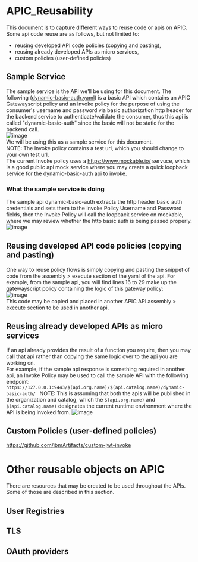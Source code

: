 # APIC_Reusability  
This document is to capture different ways to reuse code or apis on APIC.  
Some api code reuse are as follows, but not limited to:
- reusing developed API code policies (copying and pasting),
- reusing already developed APIs as micro services,
- custom policies (user-defined policies)

## Sample Service
The sample service is the API we'll be using for this document.
The following ([dynamic-basic-auth.yaml](https://github.com/ibmArtifacts/APIC_Reusability/blob/main/dynamic-basic-auth.yaml)) is a basic API which contains an APIC Gatewayscript policy and an Invoke policy for the purpose of using the consumer's username and password via basic authorization http header for the backend service to authenticate/validate the consumer, thus this api is called "dynamic-basic-auth" since the basic will not be static for the backend call.  
![image](https://github.com/ibmArtifacts/APIC_Reusability/assets/66093865/50fd8623-0588-4bc7-a272-6194a6f48ebf)  
We will be using this as a sample service for this document.  
NOTE: The Invoke policy contains a test url, which you should change to your own test url.  
The current Invoke policy uses a https://www.mockable.io/ servuce, which is a good public api mock service where you may create a quick loopback service for the dynamic-basic-auth api to invoke.

### What the sample service is doing
The sample api dynamic-basic-auth extracts the http header basic auth credentials and sets them to the Invoke Policy Username and Password fields, then the Invoke Policy will call the loopback service on mockable, where we may review whether the http basic auth is being passed properly.  
![image](https://github.com/ibmArtifacts/APIC_Reusability/assets/66093865/73d3eede-4fca-456d-8a8e-ae7bb3886a0b)  
  
## Reusing developed API code policies (copying and pasting)  
One way to reuse policy flows is simply copying and pasting the snippet of code from the assembly > execute section of the yaml of the api.
For example, from the sample api, you will find lines 16 to 29 make up the gatewayscript policy containing the logic of this gateway policy:  
![image](https://github.com/ibmArtifacts/APIC_Reusability/assets/66093865/6748ef31-90ac-411d-8199-8f4f91e973e3)  
This code may be copied and placed in another APIC API assembly > execute section to be used in another api.  

## Reusing already developed APIs as micro services  
If an api already provides the result of a function you require, then you may call that api rather than copying the same logic over to the api you are working on.  
For example, if the sample api response is something required in another api, an Invoke Policy may be used to call the sample API with the following endpoint: ` https://127.0.0.1:9443/$(api.org.name)/$(api.catalog.name)/dynamic-basic-auth/  `
NOTE: This is assuming that both the apis will be published in the organization and catalog, which the `$(api.org.name)` and `$(api.catalog.name)` designates the current runtime environment where the API is being invoked from.  ![image](https://github.com/ibmArtifacts/APIC_Reusability/assets/66093865/fdd5cbc0-8325-4b7c-b08f-2fd648f386dc)  

## Custom Policies (user-defined policies)  
https://github.com/ibmArtifacts/custom-jwt-invoke  

# Other reusable objects on APIC  
There are resources that may be created to be used throughout the APIs. Some of those are described in this section.  
## User Registries

## TLS  

## OAuth providers  

